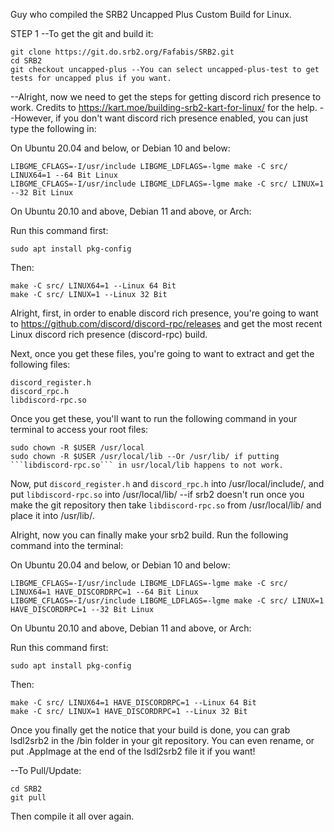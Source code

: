 Guy who compiled the SRB2 Uncapped Plus Custom Build for Linux.

STEP 1
--To get the git and build it:
```
git clone https://git.do.srb2.org/Fafabis/SRB2.git
cd SRB2
git checkout uncapped-plus --You can select uncapped-plus-test to get tests for uncapped plus if you want.
```

--Alright, now we need to get the steps for getting discord rich presence to work. Credits to https://kart.moe/building-srb2-kart-for-linux/ for the help.
--However, if you don't want discord rich presence enabled, you can just type the following in:

On Ubuntu 20.04 and below, or Debian 10 and below:

```
LIBGME_CFLAGS=-I/usr/include LIBGME_LDFLAGS=-lgme make -C src/ LINUX64=1 --64 Bit Linux
LIBGME_CFLAGS=-I/usr/include LIBGME_LDFLAGS=-lgme make -C src/ LINUX=1 --32 Bit Linux
```

On Ubuntu 20.10 and above, Debian 11 and above, or Arch:

Run this command first:

```
sudo apt install pkg-config
```

Then:

```
make -C src/ LINUX64=1 --Linux 64 Bit
make -C src/ LINUX=1 --Linux 32 Bit
```

Alright, first, in order to enable discord rich presence, you're going to want to https://github.com/discord/discord-rpc/releases and get the most recent Linux discord rich presence (discord-rpc) build.

Next, once you get these files, you're going to want to extract and get the following files:

```
discord_register.h
discord_rpc.h
libdiscord-rpc.so
```

Once you get these, you'll want to run the following command in your terminal to access your root files:

```
sudo chown -R $USER /usr/local
sudo chown -R $USER /usr/local/lib --Or /usr/lib/ if putting ```libdiscord-rpc.so``` in usr/local/lib happens to not work.
```

Now, put ```discord_register.h``` and ```discord_rpc.h``` into /usr/local/include/, and put ```libdiscord-rpc.so``` into /usr/local/lib/ --if srb2 doesn't run once you make the git repository then take ```libdiscord-rpc.so``` from /usr/local/lib/ and place it into /usr/lib/.

Alright, now you can finally make your srb2 build. Run the following command into the terminal:

On Ubuntu 20.04 and below, or Debian 10 and below:

```
LIBGME_CFLAGS=-I/usr/include LIBGME_LDFLAGS=-lgme make -C src/ LINUX64=1 HAVE_DISCORDRPC=1 --64 Bit Linux
LIBGME_CFLAGS=-I/usr/include LIBGME_LDFLAGS=-lgme make -C src/ LINUX=1 HAVE_DISCORDRPC=1 --32 Bit Linux
```

On Ubuntu 20.10 and above, Debian 11 and above, or Arch:

Run this command first:

```
sudo apt install pkg-config
```

Then:

```
make -C src/ LINUX64=1 HAVE_DISCORDRPC=1 --Linux 64 Bit
make -C src/ LINUX=1 HAVE_DISCORDRPC=1 --Linux 32 Bit

```

Once you finally get the notice that your build is done, you can grab lsdl2srb2 in the /bin folder in your git repository.
You can even rename, or put .AppImage at the end of the lsdl2srb2 file it if you want!

--To Pull/Update:

```
cd SRB2
git pull
```

Then compile it all over again.
